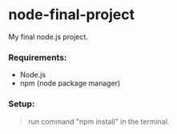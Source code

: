 # node-final-project

My final node.js project.

### Requirements:

- Node.js
- npm (node package manager)

### Setup:

> run command "npm install" in the terminal.
